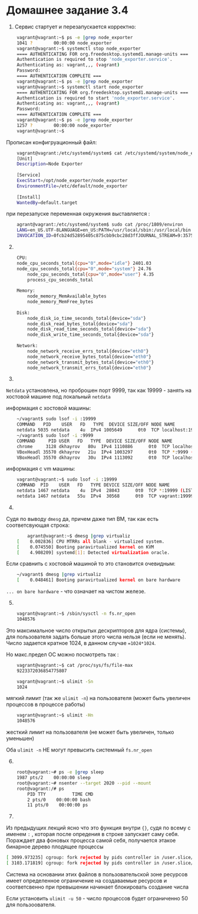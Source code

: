 # Домашнее задание 3.4

1. Сервис стартует и перезапускается корректно:
 
```bash
	vagrant@vagrant:~$ ps -e |grep node_exporter   
	1041 ?        00:00:00 node_exporter
	vagrant@vagrant:~$ systemctl stop node_exporter
	==== AUTHENTICATING FOR org.freedesktop.systemd1.manage-units ===
	Authentication is required to stop 'node_exporter.service'.
	Authenticating as: vagrant,,, (vagrant)
	Password: 
	==== AUTHENTICATION COMPLETE ===
	vagrant@vagrant:~$ ps -e |grep node_exporter
	vagrant@vagrant:~$ systemctl start node_exporter
	==== AUTHENTICATING FOR org.freedesktop.systemd1.manage-units ===
	Authentication is required to start 'node_exporter.service'.
	Authenticating as: vagrant,,, (vagrant)
	Password: 
	==== AUTHENTICATION COMPLETE ===
	vagrant@vagrant:~$ ps -e |grep node_exporter
  	1257 ?        00:00:00 node_exporter
	vagrant@vagrant:~$ 
```

Прописан конфигруационный файл:

```bash	
	vagrant@vagrant:/etc/systemd/system$ cat /etc/systemd/system/node_exporter.service
	[Unit]
	Description=Node Exporter
 
	[Service]
	ExecStart=/opt/node_exporter/node_exporter
	EnvironmentFile=/etc/default/node_exporter
 
	[Install]
	WantedBy=default.target
```


при перезапуске переменная окружения выставляется :

```bash
	agrant@vagrant:/etc/systemd/system$ sudo cat /proc/1809/environ
	LANG=en_US.UTF-8LANGUAGE=en_US:PATH=/usr/local/sbin:/usr/local/bin:/usr/sbin:/usr/bin:/sbin:/bin:/snap/bin
	INVOCATION_ID=0fcb24d52895405c875cbb9cbc28d3ffJOURNAL_STREAM=9:35758MYVAR=some_value
```

2. 
 
```bash
	CPU:
	node_cpu_seconds_total{cpu="0",mode="idle"} 2401.03
   	node_cpu_seconds_total{cpu="0",mode="system"} 24.76
    	node_cpu_seconds_total{cpu="0",mode="user"} 4.35
    	process_cpu_seconds_total
    
	Memory:
    	node_memory_MemAvailable_bytes 
    	node_memory_MemFree_bytes
    
	Disk:
    	node_disk_io_time_seconds_total{device="sda"} 
    	node_disk_read_bytes_total{device="sda"} 
    	node_disk_read_time_seconds_total{device="sda"} 
    	node_disk_write_time_seconds_total{device="sda"}
    
	Network:
    	node_network_receive_errs_total{device="eth0"} 
    	node_network_receive_bytes_total{device="eth0"} 
    	node_network_transmit_bytes_total{device="eth0"}
    	node_network_transmit_errs_total{device="eth0"}
```
3.

`Netdata` установлена, но проброшен порт 9999, так как 19999 - занять на хостовой машине под локальный `netdata` 

информация с хостовой машины:

```bash
	~/vagrant$ sudo lsof -i :19999
	COMMAND   PID    USER   FD   TYPE  DEVICE SIZE/OFF NODE NAME
	netdata 5035 netdata    4u  IPv4 1005649      0t0  TCP localhost:19999 (LISTEN)
	~/vagrant$ sudo lsof -i :9999
	COMMAND     PID USER   FD   TYPE  DEVICE SIZE/OFF NODE NAME
	chrome     3128 dkhayrov   80u  IPv4 1110886      0t0  TCP localhost:37687->localhost:9999 (ESTABLISHED)
	VBoxHeadl 35570 dkhayrov   21u  IPv4 1003297      0t0  TCP *:9999 (LISTEN)
	VBoxHeadl 35570 dkhayrov   30u  IPv4 1113092      0t0  TCP localhost:9999->localhost:37687 (ESTABLISHED)
```

информация с vm машины:

```bash
	vagrant@vagrant:~$ sudo lsof -i :19999
	COMMAND  PID    USER   FD   TYPE DEVICE SIZE/OFF NODE NAME
	netdata 1467 netdata    4u  IPv4  28043      0t0  TCP *:19999 (LISTEN)
	netdata 1467 netdata   55u  IPv4  30568      0t0  TCP vagrant:19999->_gateway:38598 (ESTABLISHED)
```

4. 

Судя по выводу `dmesg` да, причем даже тип ВМ, так как есть соответсвующая строка:
```bash
    	agrant@vagrant:~$ dmesg |grep virtualiz
	[    0.002836] CPU MTRRs all blank - virtualized system.
	[    0.074550] Booting paravirtualized kernel on KVM
	[    4.908209] systemd[1]: Detected virtualization oracle.
```

Если сравнить с хостовой машиной то это становится очевидным:

```bash
	~/vagrant$ dmesg |grep virtualiz
	[    0.048461] Booting paravirtualized kernel on bare hardware
```

`... on bare hardware` - что означает на чистом железе.

5. 
```bash    
	vagrant@vagrant:~$ /sbin/sysctl -n fs.nr_open
	1048576
```

Это максимальное число открытых дескрипторов для ядра (системы), для пользователя задать больше этого числа нельзя (если не менять). 
Число задается кратное 1024, в данном случае `=1024*1024`. 

Но макс.предел ОС можно посмотреть так :
```bash
	vagrant@vagrant:~$ cat /proc/sys/fs/file-max
	9223372036854775807

	vagrant@vagrant:~$ ulimit -Sn
	1024
```

мягкий лимит (так же `ulimit -n`) на пользователя (может быть увеличен процессов в процессе работы)
```bash
	vagrant@vagrant:~$ ulimit -Hn
	1048576
```

жесткий лимит на пользователя (не может быть увеличен, только уменьшен)

Оба `ulimit -n` НЕ могут превысить системный `fs.nr_open`

6.
```bash
	root@vagrant:~# ps -e |grep sleep
   	1987 pts/2    00:00:00 sleep
	root@vagrant:~# nsenter --target 2020 --pid --mount
	root@vagrant:/# ps
    	PID TTY          TIME CMD
      	2 pts/0    00:00:00 bash
     	11 pts/0    00:00:00 ps
```
7.
Из предыдущих лекций ясно что это функция внутри `{}`, судя по всему с именем `:` , которая после опредения в строке запускает саму себя.
Пораждает два фоновых процесса самой себя, получается этакое бинарное дерево плодящее процессы 

```bash
[ 3099.973235] cgroup: fork rejected by pids controller in /user.slice/user-1000.slice/session-4.scope
[ 3103.171819] cgroup: fork rejected by pids controller in /user.slice/user-1000.slice/session-11.scope
```

Cистема на основании этих файлов в пользовательской зоне ресурсов имеет определенное ограничение на создаваемые ресурсов и соответсвенно при превышении начинает блокировать создание числа 

Если установить `ulimit -u 50` - число процессов будет ограниченно 50 для пользоователя. 
